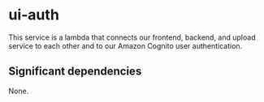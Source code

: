 # ui-auth

This service is a lambda that connects our frontend, backend, and upload service to each other and to our Amazon Cognito user authentication.

## Significant dependencies

None.
